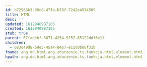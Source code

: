 ```yaml
---
id: b72986b3-80c8-47fa-b78f-7242e4934509
title: HTML
desc: ''
updated: 1612940987105
created: 1612940987105
stub: true
parent: 67fadebf-3671-4254-9257-65122dd16e1f
children:
  - 683049d8-b0e3-45a4-8467-e11c0b80f31b
fname: ang.dd.html.ang.zdarzenie.ts.funkcja.html.element.html
hpath: ang.dd.html.ang.zdarzenie.ts.funkcja.html.element.html
---
```



